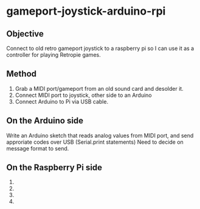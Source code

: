 # gameport-joystick-arduino-rpi

## Objective
Connect to old retro gameport joystick to a raspberry pi so I can use it as a controller for playing Retropie games.

## Method

1. Grab a MIDI port/gameport from an old sound card and desolder it.
2. Connect MIDI port to joystick, other side to an Arduino
3. Connect Arduino to Pi via USB cable.

## On the Arduino side
Write an Arduino sketch that reads analog values from MIDI port, and send approriate codes over USB (Serial.print statements)
Need to decide on message format to send.

## On the Raspberry Pi side
1. 
2. 
3. 
4. 



